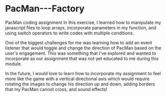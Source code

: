 # PacMan---Factory
PacMan coding assignment
In this exercise, I learned how to manipulate my javascript files to loop arrays, incorporate parameters in my function, and using switch operators to write codes with multiple conditions.

One of the biggest challenges for me was learning how to add an event listener that would toggle and change the direction of PacMan based on the user's engagement. This was something that I've explored and wanted to incorporate as our assignment that was not yet educated to me during this module.

In the future, I would love to learn how to incorporate my assignment to feel more like the game with a vertical directional axis which would require rotating the images to change his direction up and down, adding borders that my PacMan cannot cross, and sound effects!
